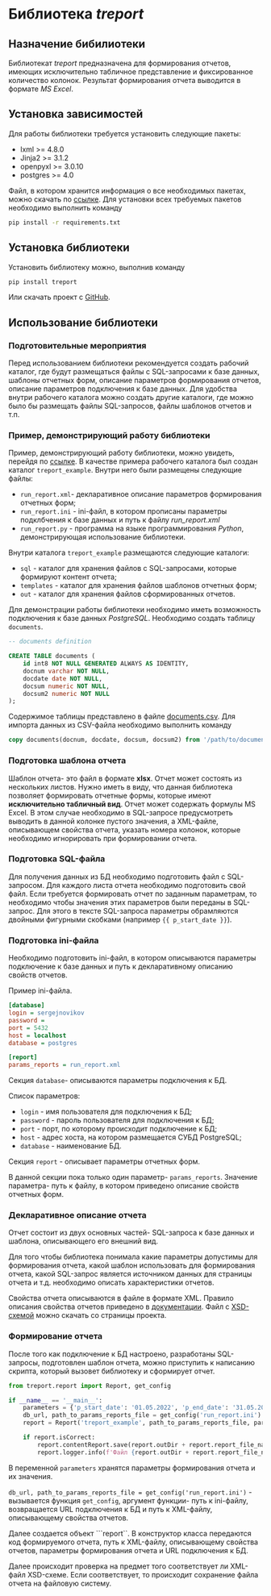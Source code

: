 # Библиотека _treport_

## Назначение бибилиотеки

Библиотекат _treport_ предназначена для формирования отчетов, имеющих исключительно табличное представление 
и фиксированное количество колонок. Результат формирования отчета выводится в формате _MS Excel_.

## Установка зависимостей

Для работы библиотеки требуется установить следующие пакеты:

- lxml >= 4.8.0
- Jinja2 >= 3.1.2
- openpyxl >= 3.0.10
- postgres >= 4.0

Файл, в котором хранится информация о все необходимых пакетах, можно скачать по [ссылке](https://github.com/novikov-nsa/treport/blob/master/requirements.txt).
Для установки всех требуемых пакетов необходимо выполнить команду

```bash
pip install -r requirements.txt
```

## Установка библиотеки

Установить библиотеку можно, выполнив команду

```bash
pip install treport
```
Или скачать проект с [GitHub](https://github.com/novikov-nsa/treport).

## Использование библиотеки

### Подготовительные мероприятия

Перед использованием библиотеки рекомендуется создать рабочий каталог, где будут размещаться файлы с SQL-запросами
к базе данных, шаблоны отчетных форм, описание параметров формирования отчетов, описание параметров подключения
к базе данных. Для удобства внутри рабочего каталога можно создать другие каталоги, где можно было бы размещать файлы
SQL-запросов, файлы шаблонов отчетов и т.п.

### Пример, демонстрирующий работу библиотеки

Пример, демонстрирующий работу библиотеки, можно увидеть, перейдя по [ссылке](https://github.com/novikov-nsa/treport/tree/master/treport_example). 
В качестве примера рабочего каталога был создан каталог ```treport_example```. Внутри него были размещены следующие файлы:

- ```run_report.xml```- декларативное описание параметров формирования отчетных форм;
- ```run_report.ini``` - ini-файл, в котором прописаны параметры подклбчения к базе данных и путь к файлу _run_report.xml_
- ```run_report.py``` - программа на языке программирования _Python_, демонстрирующая использование библиотеки.

Внутри каталога ```treport_example``` размещаются следующие каталоги:

- ```sql``` - каталог для хранения файлов с SQL-запросами, которые формируют контент отчета;
- ```templates``` - каталог для хранения файлов шаблонов отчетных форм;
- ```out``` - каталог для хранения файлов сформированных отчетов.

Для демонстрации работы библиотеки необходимо иметь возможность подключения к базе данных _PostgreSQL_. 
Необходимо создать таблицу ```documents```.

~~~sql
-- documents definition

CREATE TABLE documents (
	id int8 NOT NULL GENERATED ALWAYS AS IDENTITY,
	docnum varchar NOT NULL,
	docdate date NOT NULL,
	docsum numeric NOT NULL,
	docsum2 numeric NOT NULL
);
~~~
Содержимое таблицы представлено в файле [documents.csv](https://github.com/novikov-nsa/treport/blob/master/treport_example/documents.csv). 
Для импорта данных из CSV-файла необходимо выполнить команду

~~~sql
copy documents(docnum, docdate, docsum, docsum2) from '/path/to/documents.csv' delimiter ';' csv header;
~~~

### Подготовка шаблона отчета

Шаблон отчета- это файл в формате __xlsx__. Отчет может состоять из нескольких листов.
Нужно иметь в виду, что данная библиотека позволяет формировать отчетные формы, которые имеют
__исключительно табличный вид__. Отчет может содержать формулы MS Excel. В этом случае
необходимо в SQL-запросе предусмотреть выводить в данной колонке пустого значения, а 
XML-файле, описывающем свойства отчета, указать номера колонок, которые необходимо
игнорировать при формировании отчета. 

### Подготовка SQL-файла

Для получения данных из БД необходимо подготовить файл с SQL-запросом.
Для каждого листа отчета необходимо подготовить свой файл.
Если требуется формировать отчет по заданным параметрам, то необходимо чтобы
значения этих параметров были переданы в SQL-запрос. Для этого в тексте SQL-запроса
параметры обрамляются двойными фигурными скобками (например ```{{ p_start_date }}```).

### Подготовка ini-файла

Необходимо подготовить ini-файл, в котором описываются параметры подключение к базе данных и путь к декларативному
описанию свойств отчетов.

Пример ini-файла.

~~~ini
[database]
login = sergejnovikov
password =
port = 5432
host = localhost
database = postgres

[report]
params_reports = run_report.xml
~~~

Секция ```database```- описываются параметры подключения к БД.

Список параметров:

- ```login``` - имя пользователя для подключения к БД;
- ```password``` - пароль пользователя для подключения к БД;
- ```port``` - порт, по которому происходит подключение к БД;
- ```host``` - адрес хоста, на котором размещается СУБД PostgreSQL;
- ```database``` - наименование БД.

Секция ```report``` - описывает параметры отчетных форм.

В данной секции пока только один параметр- ```params_reports```. Значение параметра- путь к файлу, 
в котором приведено описание свойств отчетных форм.

### Декларативное описание отчета

Отчет состоит из двух основных частей- SQL-запроса к базе данных и шаблона, описывающего его внешний вид.

Для того чтобы библиотека понимала какие параметры допустимы для формирования отчета, какой шаблон использовать
для формирования отчета, какой SQL-запрос является источником данных для страницы отчета и т.д. необходимо 
описать характеристики отчетов.

Свойства отчета описываются в файле в формате XML. Правило описания свойства
отчетов приведено в [документации](https://github.com/novikov-nsa/treport/wiki/%D0%94%D0%B5%D0%BA%D0%BB%D0%B0%D1%80%D0%B0%D1%82%D0%B8%D0%B2%D0%BD%D0%BE%D0%B5-%D0%BE%D0%BF%D0%B8%D1%81%D0%B0%D0%BD%D0%B8%D0%B5-%D0%BE%D1%82%D1%87%D0%B5%D1%82%D0%B0).
Файл с [XSD-схемой](https://github.com/novikov-nsa/treport/blob/master/treport/treport.xsd) можно скачать со страницы проекта.

### Формирование отчета

После того как подключение к БД настроено, разработаны SQL-запросы, подготовлен шаблон отчета,
можно приступить к написанию скрипта, который вызовет библиотеку и сформирует отчет.

~~~python
from treport.report import Report, get_config

if __name__ == '__main__':
    parameters = {'p_start_date': '01.05.2022', 'p_end_date': '31.05.2022'}
    db_url, path_to_params_reports_file = get_config('run_report.ini')
    report = Report('treport_example', path_to_params_reports_file, parameters, db_url)

    if report.isCorrect:
        report.contentReport.save(report.outDir + report.report_file_name)
        report.logger.info(f'Файл {report.outDir + report.report_file_name} сохранен')
~~~

В переменной ```parameters``` хранятся параметры формирования отчета
и их значения.

```db_url, path_to_params_reports_file = get_config('run_report.ini')``` - 
вызывается функция ```get_config```, аргумент функции- путь к ini-файлу, 
возвращается URL  подключения к БД и путь к XML-файлу, описывающему свойства
отчетов.

Далее создается объект ```report``. В конструктор класса передаются код формируемого отчета,
путь к XML-файлу, описывающему свойства отчетов, параметры формирования отчета и URL подключения к БД.

Далее происходит проверка на предмет того соответствует ли XML-файл XSD-схеме.
Если соответствует, то происходит сохранение файла отчета на файловую систему.




